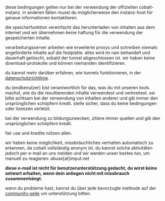 <script lang="ts">
    import { t } from "$lib/i18n/translations";
    import SectionHeading from "$components/misc/SectionHeading.svelte";
</script>

<section id="general">
<SectionHeading
    title={$t("about.heading.general")}
    sectionId="general"
/>

diese bedingungen gelten nur bei der verwendung der offiziellen cobalt-instanz.
in anderen fällen musst du möglicherweise den instanz-host für genaue informationen kontaktieren.
</section>

<section id="saving">
<SectionHeading
    title={$t("about.heading.saving")}
    sectionId="saving"
/>

die speicherfunktion vereinfacht das herunterladen von inhalten aus dem internet
und wir übernehmen keine haftung für die verwendung der gespeicherten inhalte.

verarbeitungsserver arbeiten wie erweiterte proxys und schreiben niemals angeforderte inhalte auf die festplatte.
alles wird im ram behandelt und dauerhaft gelöscht, sobald der tunnel abgeschlossen ist.
wir haben keine download-protokolle und können niemanden identifizieren.

du kannst mehr darüber erfahren, wie tunnels funktionieren, in der [datenschutzrichtlinie](/about/privacy).
</section>

<section id="responsibility">
<SectionHeading
    title={$t("about.heading.responsibility")}
    sectionId="responsibility"
/>

du (endbenutzer) bist verantwortlich für das, was du mit unseren tools machst, wie du die resultierenden inhalte verwendest und verbreitest.
sei bitte achtsam bei der verwendung von inhalten anderer und gib immer den ursprünglichen schöpfern kredit.
stelle sicher, dass du keine bedingungen oder lizenzen verletzt.

bei der verwendung zu bildungszwecken, zitiere immer quellen und gib den ursprünglichen schöpfern kredit.

fair use und kredite nützen allen.
</section>

<section id="abuse">
<SectionHeading
    title={$t("about.heading.abuse")}
    sectionId="abuse"
/>

wir haben keine möglichkeit, missbräuchliches verhalten automatisch zu erkennen, da cobalt vollständig anonym ist.
du kannst solche aktivitäten jedoch per e-mail an uns melden und wir werden unser bestes tun, um manuell zu reagieren: abuse[at]imput.net

**diese e-mail ist nicht für benutzerunterstützung gedacht, du wirst keine antwort erhalten, wenn dein anliegen nicht mit missbrauch zusammenhängt.**

wenn du probleme hast, kannst du über jede bevorzugte methode auf der [community-seite](/about/community) um unterstützung bitten.
</section>
